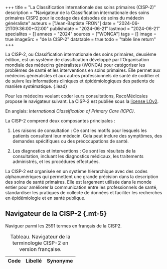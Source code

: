 +++
title = "La Classification internationale des soins primaires (CISP-2)"
description = "Navigateur de la Classification internationale des soins primaires CISP2 pour le codage des épisodes de soins du médecin généraliste"
auteurs = ["Jean-Baptiste FRON"]
date = "2024-06-21T09:36:00+02:00"
publishdate = "2024-06-21"
lastmod = "2024-06-21"
specialites = []
annees = "2024"
sources = ["WONCA"]
tags = []
image = true
imageSrc = "de la CISP-2"
datatable = true
todo = "table line return"
+++

La CISP-2, ou Classification internationale des soins primaires, deuxième édition, est un système de classification développé par l'Organisation mondiale des médecins généralistes (WONCA) pour catégoriser les problèmes de santé et les interventions en soins primaires. Elle permet aux médecins généralistes et aux autres professionnels de santé de codifier et de suivre les informations cliniques et épidémiologiques des patients de manière systématique.
{.lead}

Pour les médecins voulant coder leurs consultations, RecoMédicales propose le navigateur suivant. La CISP-2 est publiée sous la [license LOv2](https://github.com/etalab/licence-ouverte/blob/master/LO.md).

En anglais: *International Classification of Primary Care (ICPC)*.

La CISP-2 comprend deux composantes principales :

1. Les raisons de consultation : Ce sont les motifs pour lesquels les patients consultent leur médecin. Cela peut inclure des symptômes, des demandes spécifiques ou des préoccupations de santé.

2. Les diagnostics et interventions : Ce sont les résultats de la consultation, incluant les diagnostics médicaux, les traitements administrés, et les procédures effectuées.

La CISP-2 est organisée en un système hiérarchique avec des codes alphanumériques qui permettent une grande précision dans la description des soins de santé primaires. Elle est largement utilisée dans le monde entier pour améliorer la communication entre les professionnels de santé, standardiser les pratiques de collecte de données et faciliter les recherches en épidémiologie et en santé publique.

## Navigateur de la CISP-2 {.mt-5}

Naviguer parmi les 2591 termes en français de la CISP2.

<script type="application/ld+json">{"@context": "https://schema.org","@type": "Table","about": "Navigateur de la terminologie CISP-2 en version française."}</script>
<table id="cisp2-table" class="table">
<caption><span class="font-weight-bold">Tableau.</span> Navigateur de la terminologie CISP-2 en version française.</caption>
<thead>
  <tr>
    <th scope="col">Code</th>
    <th scope="col">Libellé</th>
    <th scope="col">Synonyme</th>
  </tr>
</thead>
</table>

<script type="module">
window.addEventListener('load', () => {
  $(function () {
    $('#cisp2-table').DataTable({
      ajax: '/data/cisp2.json',
      bAutoWidth: false,
      columns: [
        { data: 'code' },
        { data: 'label' },
        { data: 'synonym' }
      ]
    })
  })
})
</script>
